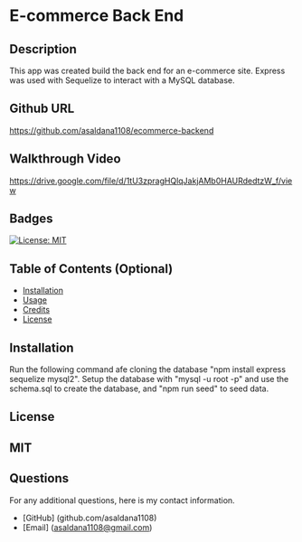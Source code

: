 # E-commerce Back End

## Description 
This app was created build the back end for an e-commerce site. Express was used with Sequelize to interact with a MySQL database. 

## Github URL
https://github.com/asaldana1108/ecommerce-backend

## Walkthrough Video
https://drive.google.com/file/d/1tU3zpragHQlqJakjAMb0HAURdedtzW_f/view

## Badges
[![License: MIT](https://img.shields.io/badge/License-MIT-yellow.svg)](https://opensource.org/licenses/MIT)

## Table of Contents (Optional)

* [Installation](#installation)
* [Usage](#usage)
* [Credits](#credits)
* [License](#license)

## Installation
Run the following command afe cloning the database "npm install express sequelize mysql2". Setup the database with "mysql -u root -p" and use the schema.sql to create the database, and "npm run seed" to seed data. 

## License
MIT
---

## Questions
For any additional questions, here is my contact information. 
* [GitHub] (github.com/asaldana1108)
* [Email] (asaldana1108@gmail.com)
